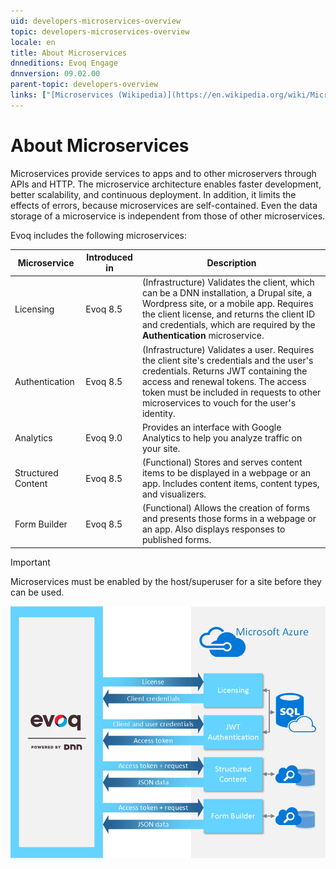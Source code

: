 ```yaml
---
uid: developers-microservices-overview
topic: developers-microservices-overview
locale: en
title: About Microservices
dnneditions: Evoq Engage
dnnversion: 09.02.00
parent-topic: developers-overview
links: ["[Microservices (Wikipedia)](https://en.wikipedia.org/wiki/Microservices)","[Microservices vs. Service-Oriented Architecture (O'Reilly)](https://www.oreilly.com/programming/free/microservices-vs-service-oriented-architecture.csp)"]
---
```


# About Microservices

Microservices provide services to apps and to other microservers through APIs and HTTP. The microservice architecture enables faster development, better scalability, and continuous deployment. In addition, it limits the effects of errors, because microservices are self-contained. Even the data storage of a microservice is independent from those of other microservices.

Evoq includes the following microservices:

|**Microservice**|**Introduced in**|**Description**|
|---|---|---|
|Licensing|Evoq 8.5|(Infrastructure) Validates the client, which can be a DNN installation, a Drupal site, a Wordpress site, or a mobile app. Requires the client license, and returns the client ID and credentials, which are required by the **Authentication** microservice.|
|Authentication|Evoq 8.5|(Infrastructure) Validates a user. Requires the client site's credentials and the user's credentials. Returns JWT containing the access and renewal tokens. The access token must be included in requests to other microservices to vouch for the user's identity.|
|Analytics|Evoq 9.0|Provides an interface with Google Analytics to help you analyze traffic on your site.|
|Structured Content|Evoq 8.5|(Functional) Stores and serves content items to be displayed in a webpage or an app. Includes content items, content types, and visualizers.|
|Form Builder|Evoq 8.5|(Functional) Allows the creation of forms and presents those forms in a webpage or an app. Also displays responses to published forms.|

> [!Important]
> Microservices must be enabled by the host/superuser for a site before they can be used.

![](/images/gra-evoq-microservices-overview.png)
